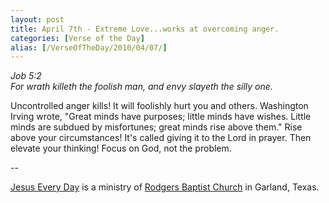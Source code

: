 ```yaml
---
layout: post
title: April 7th - Extreme Love...works at overcoming anger.
categories: [Verse of the Day]
alias: [/VerseOfTheDay/2010/04/07/]
---
```


_Job 5:2  
For wrath killeth the foolish man, and envy slayeth the silly one._

Uncontrolled anger kills! It will foolishly hurt you and others.
Washington Irving wrote, "Great minds have purposes; little minds
have wishes. Little minds are subdued by misfortunes; great minds
rise above them." Rise above your circumstances! It's called giving
it to the Lord in prayer. Then elevate your thinking! Focus on God,
not the problem.

 --

<a href=http://jesuseveryday.net>Jesus Every Day</a> is a ministry of <a href=http://rodgersbaptist.net>Rodgers Baptist Church</a> in Garland, Texas.
